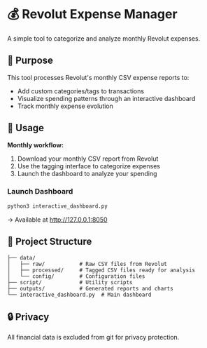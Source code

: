 # 💰 Revolut Expense Manager

A simple tool to categorize and analyze monthly Revolut expenses.

## 🎯 Purpose

This tool processes Revolut's monthly CSV expense reports to:
- Add custom categories/tags to transactions
- Visualize spending patterns through an interactive dashboard
- Track monthly expense evolution

## 🚀 Usage

**Monthly workflow:**
1. Download your monthly CSV report from Revolut
2. Use the tagging interface to categorize expenses
3. Launch the dashboard to analyze your spending

### Launch Dashboard
```bash
python3 interactive_dashboard.py
```
→ Available at http://127.0.0.1:8050

## 📁 Project Structure

```
├── data/
│   ├── raw/           # Raw CSV files from Revolut
│   ├── processed/     # Tagged CSV files ready for analysis
│   └── config/        # Configuration files
├── script/            # Utility scripts
├── outputs/           # Generated reports and charts
└── interactive_dashboard.py  # Main dashboard
```

## 🔒 Privacy

All financial data is excluded from git for privacy protection. 